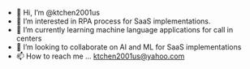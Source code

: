 - 👋 Hi, I’m @ktchen2001us
- 👀 I’m interested in RPA process for SaaS implementations.
- 🌱 I’m currently learning machine language applications for call in centers
- 💞️ I’m looking to collaborate on AI and ML for SaaS implementations
- 📫 How to reach me ... ktchen2001us@yahoo.com

<!---
ktchen2001us/ktchen2001us is a ✨ special ✨ repository because its `README.md` (this file) appears on your GitHub profile.
You can click the Preview link to take a look at your changes.
--->
